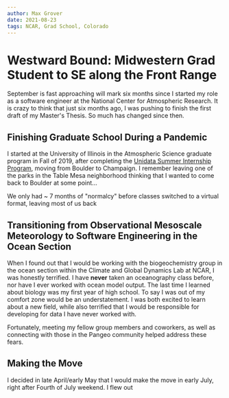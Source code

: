 ```yaml
---
author: Max Grover
date: 2021-08-23
tags: NCAR, Grad School, Colorado
---
```


# Westward Bound: Midwestern Grad Student to SE along the Front Range

September is fast approaching will mark six months since I started my role as a software engineer at the National Center for Atmospheric Research. It is crazy to think that just six months ago, I was pushing to finish the first draft of my Master's Thesis. So much has changed since then.

## Finishing Graduate School During a Pandemic

I started at the University of Illinois in the Atmospheric Science graduate program in Fall of 2019, after completing the [Unidata Summer Internship Program](https://www.unidata.ucar.edu/blogs/news/entry/welcome-summer-intern-max-grover), moving from Boulder to Champaign. I remember leaving one of the parks in the Table Mesa neighborhood thinking that I wanted to come back to Boulder at some point...

We only had ~ 7 months of "normalcy" before classes switched to a virtual format, leaving most of us back

## Transitioning from Observational Mesoscale Meteorology to Software Engineering in the Ocean Section

When I found out that I would be working with the biogeochemistry group in the ocean section within the Climate and Global Dynamics Lab at NCAR, I was honestly terrified. I have **never** taken an oceanography class before, nor have I ever worked with ocean model output. The last time I learned about biology was my first year of high school. To say I was out of my comfort zone would be an understatement. I was both excited to learn about a new field, while also terrified that I would be responsible for developing for data I have never worked with.

Fortunately, meeting my fellow group members and coworkers, as well as connecting with those in the Pangeo community helped address these fears.

## Making the Move

I decided in late April/early May that I would make the move in early July, right after Fourth of July weekend. I flew out 


